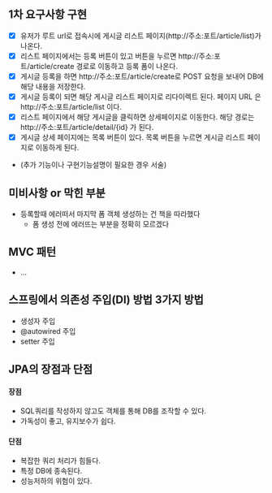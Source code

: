 ## 1차 요구사항 구현
- [x] 유저가 루트 url로 접속시에 게시글 리스트 페이지(http://주소:포트/article/list)가 나온다.
- [x] 리스트 페이지에서는 등록 버튼이 있고 버튼을 누르면 http://주소:포트/article/create 경로로 이동하고 등록 폼이 나온다.
- [x] 게시글 등록을 하면 http://주소:포트/article/create로 POST 요청을 보내어 DB에 해당 내용을 저장한다.
- [x] 게시글 등록이 되면 해당 게시글 리스트 페이지로 리다이렉트 된다. 페이지 URL 은 http://주소:포트/article/list 이다.
- [x] 리스트 페이지에서 해당 게시글을 클릭하면 상세페이지로 이동한다. 해당 경로는 http://주소:포트/article/detail/{id} 가 된다.
- [x] 게시글 상세 페이지에는 목록 버튼이 있다. 목록 버튼을 누르면 게시글 리스트 페이지로 이동하게 된다.

- (추가 기능이나 구현기능설명이 필요한 경우 서술)

## 미비사항 or 막힌 부분
- 등록할때 에러떠서 마지막 폼 객체 생성하는 건 책을 따라했다
  - 폼 생성 전에 에러뜨는 부분을 정확히 모르겠다

## MVC 패턴
- ...

## 스프링에서 의존성 주입(DI) 방법 3가지 방법
- 생성자 주입
- @autowired 주입
- setter 주입

## JPA의 장점과 단점
#### 장점
- SQL쿼리를 작성하지 않고도 객체를 통해 DB를 조작할 수 있다. 
- 가독성이 좋고, 유지보수가 쉽다.

#### 단점

- 복잡한 쿼리 처리가 힘들다.
- 특정 DB에 종속된다.
- 성능저하의 위험이 있다.